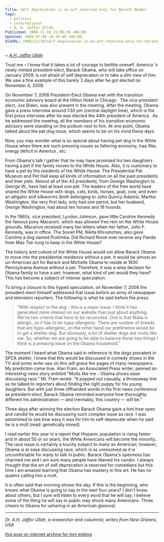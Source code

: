 ```yaml
---
Title: Self deprecation is an art reserved only for Barack Obama!
Tags:
  - politics
  - international
  - A. H. Jaffor Ullah
Published: 2008-11-10 22:06:39 +06:00
Updated: 2009-07-09 18:20:09 +06:00
OldURL: 2008/11/10/self-deprecation-is-an-art-reserved-only-for-barack-obama/
---
```


~ *[A.H. Jaffor Ullah](https://gold.mukto-mona.com/Articles/jaffor/index.html)*  

Trust me – I know that it takes a lot of courage to belittle oneself.  America 's newly minted president-elect, Barack Obama, who will take office on January 2009, is not afraid of self deprecation or to take a dim view of him.  We saw a fine example of this barely 3 days after he got elected on November 4, 2008. 

On November 7, 2008 President-Elect Obama met with the transition economic advisory board at the Hilton Hotel in Chicago .  The vice president elect, Joe Biden, was also present in the meeting.  After the meeting, Obama gave a press interview around 1:50 pm (central daylight time), which is the first press interview after he was elected the 44th president of America .  As he addressed the meeting, all the members of his transition economic advisory were standing on the podium next to him.  At one point, Obama talked about the pet dog issue, which seems to be on his mind these days.

Now, you may wonder what is so special about having pet dog in the White House when there are such pressing issues as faltering economy, Iraq War, energy deficit in America , etc. 

From Obama's talk I gather that he may have promised his two daughters having a pet if the family moves to the White House.  Also, it is customary to have a pet by the residents of the White House.  The Presidential Pet Museum and Pet Hall keep all kinds of information on all the past presidents and their pets.  Almost all of the 43 presidents, from George Washington to George W., have had at least one pet. The leaders of the free world have shared the White House with dogs, cats, birds, horses, goat, cow, and even an alligator and silkworms (both belonging to John Quincy Adams).   Martha Washington, the very first lady, only had one parrot, but her husband, George Washington, had about ten horses and 18 hounds. 

In the 1960s, vice president, Lyndon Johnson, gave little Caroline Kennedy the famous pony Macaroni, which was allowed free rein on the White House grounds.  Macaroni received many fan letters when her father, John F. Kennedy, was in office.  The Soviet PM, Nikita Khrushchev, also gave Caroline a dog named Pushinka. Did Richard Nixon ever receive any Panda from Mao Tse-tung to keep in the White House?    

The history and culture of the White House would not allow Barack Obama to move into the presidential residence without a pet.  It would be almost an un-American act for Barack and Michelle Obama to reside at 1600 Pennsylvania Avenue without a pet.  Therefore, it was a wise decision for Obama family to have a pet; however, what kind of pet would they have?  This has become a subject of intense speculation. 

To bring a closure to this hyped speculation, on November 7, 2008 the president-elect himself addressed that issue before an army of newspaper and television reporters.  The following is what he said before the press:

> "With respect to the dog - this is a major issue.  I think it has generated more interest on our website than just about anything.  We've two criteria that have to be reconciled.  One is that Malia is allergic, so it has to be hypo-allergenic. There are number of breeds that are hypo-allergenic, on the other hand our preference would be to get a shelter dog.  But obviously, a lot of shelter dogs are mutts like me. So, whether we are going to be able to balance those two things I think is a pressing issue on the Obama household."

The moment I heard what Obama said in reference to the dogs prevalent in SPCA shelter, I knew that this would be discussed in comedy shows in the TV and some write-ups on this will grace the pages of many newspapers.  My prediction came true.  Alan Fram, an Associated Press writer, penned an interesting news story entitled "Mutts like me - Obama shows ease discussing race." Mr. Fram wrote: "It popped out casually, a throwaway line as he talked to reporters about finding the right puppy for his young daughters. But with just three offhanded words in his first news conference as president-elect, Barack Obama reminded everyone how thoroughly different his administration — and inevitably, this country — will be." 

Three days after winning the election Barack Obama gave a hint how open and candid he would be discussing such complex issue as race.   I was astonished to see how easy it was for him to self-deprecate when he said he is a mutt (read: genetically mixed).  

I read earlier this year in a report that Hispanic population is rising faster and in about 50 or so years, the White Americans will become the minority.  The race issue is certainly a touchy subject to many an American; however, Obama is at ease discussing race, which is as unresolved as it is uncomfortable for many to talk in public. Barack Obama's openness has charmed me and I am sure many people have likened his candor.  I always thought that the art of self deprecation is reserved for comedians but this time I am amazed learning that Obama has mastery in this art.  He has no qualms calling him a mutt.  

It is often said that morning shows the day.  If this is the beginning, who knows what Obama is going to say in the next four years?  I don't know about others, but I sure will listen to every word that he will say.  I believe some of the thing he will say in public may shock many Americans.  Three cheers to Obama for ushering in an American glasnost. 

-------
*Dr. A.H. Jaffor Ullah, a researcher and columnist, writes from New Orleans, USA*


[this post on internet archive for mm enblog](https://web.archive.org/web/20191030054619/https://enblog.mukto-mona.com/2008/11/10/self-deprecation-is-an-art-reserved-only-for-barack-obama)